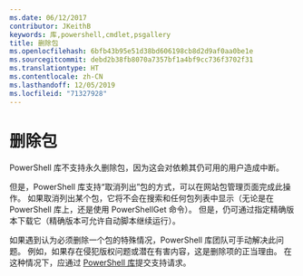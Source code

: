 ```yaml
---
ms.date: 06/12/2017
contributor: JKeithB
keywords: 库,powershell,cmdlet,psgallery
title: 删除包
ms.openlocfilehash: 6bfb43b95e51d38bd606198cb8d2d9af0aa0be1e
ms.sourcegitcommit: debd2b38fb8070a7357bf1a4bf9cc736f3702f31
ms.translationtype: HT
ms.contentlocale: zh-CN
ms.lasthandoff: 12/05/2019
ms.locfileid: "71327928"
---
```

# <a name="deleting-packages"></a>删除包

PowerShell 库不支持永久删除包，因为这会对依赖其仍可用的用户造成中断。

但是，PowerShell 库支持“取消列出”包的方式，可以在网站包管理页面完成此操作。
如果取消列出某个包，它将不会在搜索和任何包列表中显示（无论是在 PowerShell 库上，还是使用 PowerShellGet 命令）。
但是，仍可通过指定精确版本下载它（精确版本可允许自动脚本继续运行）。

如果遇到认为必须删除一个包的特殊情况，PowerShell 库团队可手动解决此问题。
例如，如果存在侵犯版权问题或潜在有害内容，这是删除项的正当理由。
在这种情况下，应通过 [PowerShell 库](https://www.PowerShellGallery.com)提交支持请求。
